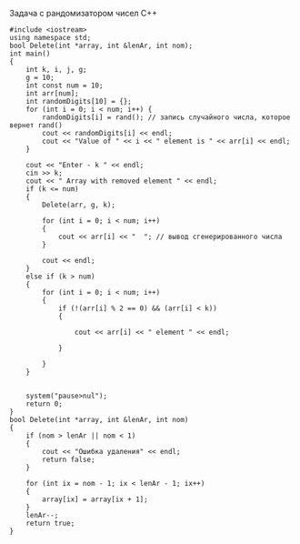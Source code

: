 Задача с рандомизатором чисел C++

	#include <iostream>
	using namespace std;
	bool Delete(int *array, int &lenAr, int nom);
	int main()
	{
		int k, i, j, g;
		g = 10;
		int const num = 10;
		int arr[num];
		int randomDigits[10] = {};
		for (int i = 0; i < num; i++) {
			randomDigits[i] = rand(); // запись случайного числа, которое вернет rand()
			cout << randomDigits[i] << endl;
			cout << "Value of " << i << " element is " << arr[i] << endl;
		}
	
		cout << "Enter - k " << endl;
		cin >> k;
		cout << " Array with removed element " << endl;
		if (k <= num)
		{
			Delete(arr, g, k);
	
			for (int i = 0; i < num; i++)
			{
				cout << arr[i] << "  "; // вывод сгенерированного числа
			}
	
			cout << endl;
		}
		else if (k > num)
		{
			for (int i = 0; i < num; i++)
			{
				if (!(arr[i] % 2 == 0) && (arr[i] < k))
				{
	
					cout << arr[i] << " element " << endl;
	
				}
	
			}
		}
		
	
		system("pause>nul");
		return 0;
	}
	bool Delete(int *array, int &lenAr, int nom)
	{
		if (nom > lenAr || nom < 1)
		{
			cout << "Ошибка удаления" << endl;
			return false;
		}
	
		for (int ix = nom - 1; ix < lenAr - 1; ix++)
		{
			array[ix] = array[ix + 1];
		}
		lenAr--;
		return true;
	}

